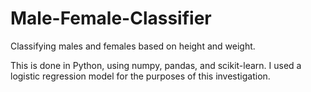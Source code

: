 # Male-Female-Classifier

Classifying males and females based on height and weight.

This is done in Python, using numpy, pandas, and scikit-learn.
I used a logistic regression model for the purposes of this investigation.
